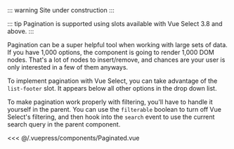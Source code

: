 ::: warning
Site under construction
:::

::: tip <Badge text="3.8.0+" /> Pagination is supported using slots available
with Vue Select 3.8 and above. :::

Pagination can be a super helpful tool when working with large sets of data. If
you have 1,000 options, the component is going to render 1,000 DOM nodes. That's
a lot of nodes to insert/remove, and chances are your user is only interested in
a few of them anyways.

To implement pagination with Vue Select, you can take advantage of the
`list-footer` slot. It appears below all other options in the drop down list.

To make pagination work properly with filtering, you'll have to handle it
yourself in the parent. You can use the `filterable` boolean to turn off Vue
Select's filtering, and then hook into the `search` event to use the current
search query in the parent component.

<Paginated />

<<< @/.vuepress/components/Paginated.vue
